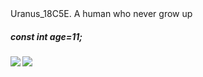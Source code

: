 <div>Uranus_18C5E. A human who never grow up</div>
<h5>const int age=11;</h5>
<p> </p>
<img   align="left" src="https://github-readme-stats.vercel.app/api/top-langs/?username=Uranus-18C5E&locale=en&line_height=43&theme=dark&langs_count=5"/>
<img   align="left" src="https://github-readme-stats.vercel.app/api?username=Uranus-18C5E&locale=en&line_height=33&show_icons=true&hide=&theme=dark&rank_icon=github"/>
